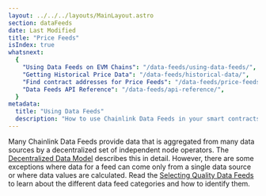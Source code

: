 ```yaml
---
layout: ../../../layouts/MainLayout.astro
section: dataFeeds
date: Last Modified
title: "Price Feeds"
isIndex: true
whatsnext:
  {
    "Using Data Feeds on EVM Chains": "/data-feeds/using-data-feeds/",
    "Getting Historical Price Data": "/data-feeds/historical-data/",
    "Find contract addresses for Price Feeds": "/data-feeds/price-feeds/addresses/",
    "Data Feeds API Reference": "/data-feeds/api-reference/",
  }
metadata:
  title: "Using Data Feeds"
  description: "How to use Chainlink Data Feeds in your smart contracts."
---
```


Many Chainlink Data Feeds provide data that is aggregated from many data sources by a decentralized set of independent node operators. The [Decentralized Data Model](/architecture-overview/architecture-decentralized-model?parent=dataFeeds) describes this in detail. However, there are some exceptions where data for a feed can come only from a single data source or where data values are calculated. Read the [Selecting Quality Data Feeds](/data-feeds/selecting-data-feeds) to learn about the different data feed categories and how to identify them.
